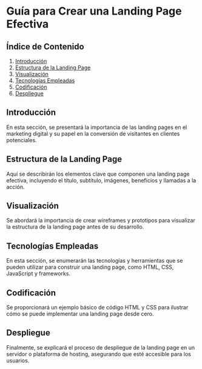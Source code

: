 # Guía para Crear una Landing Page Efectiva

## Índice de Contenido
1. [Introducción](#introducción)
2. [Estructura de la Landing Page](#estructura-de-la-landing-page)
3. [Visualización](#visualización)
4. [Tecnologías Empleadas](#tecnologías-empleadas)
5. [Codificación](#codificación)
6. [Despliegue](#despliegue)

## Introducción
En esta sección, se presentará la importancia de las landing pages en el marketing digital y su papel en la conversión de visitantes en clientes potenciales.

## Estructura de la Landing Page
Aquí se describirán los elementos clave que componen una landing page efectiva, incluyendo el título, subtítulo, imágenes, beneficios y llamadas a la acción.

## Visualización
Se abordará la importancia de crear wireframes y prototipos para visualizar la estructura de la landing page antes de su desarrollo.

## Tecnologías Empleadas
En esta sección, se enumerarán las tecnologías y herramientas que se pueden utilizar para construir una landing page, como HTML, CSS, JavaScript y frameworks.

## Codificación
Se proporcionará un ejemplo básico de código HTML y CSS para ilustrar cómo se puede implementar una landing page desde cero.

## Despliegue
Finalmente, se explicará el proceso de despliegue de la landing page en un servidor o plataforma de hosting, asegurando que esté accesible para los usuarios.
